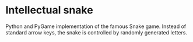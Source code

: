 # Intellectual snake

Python and PyGame implementation of the famous Snake game. Instead of standard arrow keys, the 
snake is controlled by randomly generated letters.